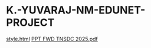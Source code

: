 # K.-YUVARAJ-NM-EDUNET-PROJECT
[style.html](https://github.com/user-attachments/files/21984589/style.html)
[PPT FWD TNSDC 2025.pdf](https://github.com/user-attachments/files/21984590/PPT.FWD.TNSDC.2025.pdf)
